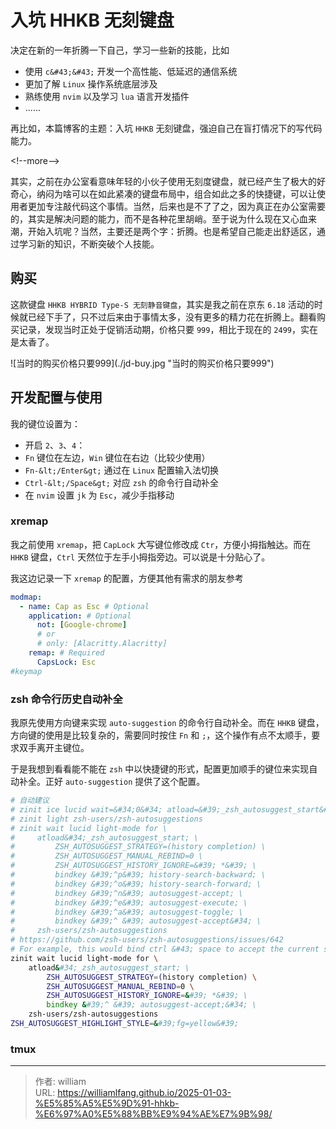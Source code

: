 # 入坑 HHKB 无刻键盘


决定在新的一年折腾一下自己，学习一些新的技能，比如

- 使用 `c&#43;&#43;` 开发一个高性能、低延迟的通信系统
- 更加了解 `Linux` 操作系统底层涉及
- 熟练使用 `nvim` 以及学习 `lua` 语言开发插件
- ......

再比如，本篇博客的主题：入坑 `HHKB` 无刻键盘，强迫自己在盲打情况下的写代码能力。

&lt;!--more--&gt;

其实，之前在办公室看意味年轻的小伙子使用无刻度键盘，就已经产生了极大的好奇心，纳闷为啥可以在如此紧凑的键盘布局中，组合如此之多的快捷键，可以让使用者更加专注敲代码这个事情。当然，后来也是不了了之，因为真正在办公室需要的，其实是解决问题的能力，而不是各种花里胡峭。至于说为什么现在又心血来潮，开始入坑呢？当然，主要还是两个字：折腾。也是希望自己能走出舒适区，通过学习新的知识，不断突破个人技能。

## 购买

这款键盘 `HHKB HYBRID Type-S 无刻静音键盘`，其实是我之前在京东 `6.18` 活动的时候就已经下手了，只不过后来由于事情太多，没有更多的精力花在折腾上。翻看购买记录，发现当时正处于促销活动期，价格只要 `999`，相比于现在的 `2499`，实在是太香了。

![当时的购买价格只要999](./jd-buy.jpg &#34;当时的购买价格只要999&#34;)

## 开发配置与使用

我的键位设置为：

- 开启 `2`、`3`、`4`：
- `Fn` 键位在左边，`Win` 键位在右边（比较少使用）
- `Fn-&lt;/Enter&gt;` 通过在 `Linux` 配置输入法切换
- `Ctrl-&lt;/Space&gt;` 对应 `zsh` 的命令行自动补全
- 在 `nvim` 设置 `jk` 为 `Esc`，减少手指移动

### xremap

我之前使用 `xremap`，把 `CapLock` 大写键位修改成 `Ctr`，方便小拇指触达。而在 `HHKB` 键盘，`Ctrl` 天然位于左手小拇指旁边。可以说是十分贴心了。

我这边记录一下 `xremap` 的配置，方便其他有需求的朋友参考

```yaml
modmap:
  - name: Cap as Esc # Optional
    application: # Optional
      not: [Google-chrome]
      # or
      # only: [Alacritty.Alacritty]
    remap: # Required
      CapsLock: Esc
#keymap
```

### zsh 命令行历史自动补全

我原先使用方向键来实现 `auto-suggestion` 的命令行自动补全。而在 `HHKB` 键盘，方向键的使用是比较复杂的，需要同时按住 `Fn` 和 `;`，这个操作有点不太顺手，要求双手离开主键位。

于是我想到看看能不能在 `zsh` 中以快捷键的形式，配置更加顺手的键位来实现自动补全。正好 `auto-suggestion` 提供了这个配置。

```zsh
# 自动建议
# zinit ice lucid wait=&#34;0&#34; atload=&#39;_zsh_autosuggest_start&#39;
# zinit light zsh-users/zsh-autosuggestions
# zinit wait lucid light-mode for \
#     atload&#34;_zsh_autosuggest_start; \
#         ZSH_AUTOSUGGEST_STRATEGY=(history completion) \
#         ZSH_AUTOSUGGEST_MANUAL_REBIND=0 \
#         ZSH_AUTOSUGGEST_HISTORY_IGNORE=&#39; *&#39; \
#         bindkey &#39;^p&#39; history-search-backward; \
#         bindkey &#39;^o&#39; history-search-forward; \
#         bindkey &#39;^n&#39; autosuggest-accept; \
#         bindkey &#39;^e&#39; autosuggest-execute; \
#         bindkey &#39;^a&#39; autosuggest-toggle; \
#         bindkey &#39;^ &#39; autosuggest-accept&#34; \
#     zsh-users/zsh-autosuggestions
# https://github.com/zsh-users/zsh-autosuggestions/issues/642
# For example, this would bind ctrl &#43; space to accept the current suggestion.
zinit wait lucid light-mode for \
    atload&#34;_zsh_autosuggest_start; \
        ZSH_AUTOSUGGEST_STRATEGY=(history completion) \
        ZSH_AUTOSUGGEST_MANUAL_REBIND=0 \
        ZSH_AUTOSUGGEST_HISTORY_IGNORE=&#39; *&#39; \
        bindkey &#39;^ &#39; autosuggest-accept;&#34; \
    zsh-users/zsh-autosuggestions
ZSH_AUTOSUGGEST_HIGHLIGHT_STYLE=&#39;fg=yellow&#39;
```

### tmux




---

> 作者: william  
> URL: https://williamlfang.github.io/2025-01-03-%E5%85%A5%E5%9D%91-hhkb-%E6%97%A0%E5%88%BB%E9%94%AE%E7%9B%98/  

